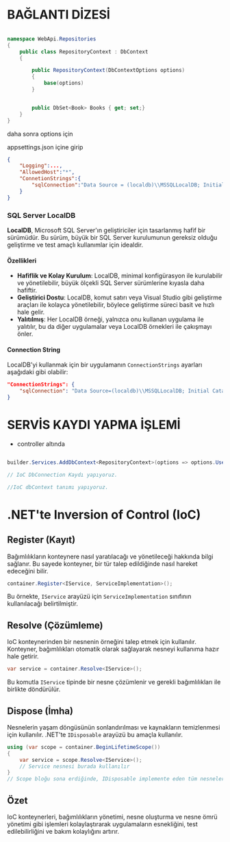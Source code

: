 # BAĞLANTI DİZESİ 

```csharp

namespace WebApi.Repositories
{
    public class RepositoryContext : DbContext
    {

        public RepositoryContext(DbContextOptions options)
        {
            base(options)
        }


        public DbSet<Book> Books { get; set;}
    }
}
```

daha sonra options için 

appsettings.json içine girip

```json
{
    "Logging":...,
    "AllowedHost":"*",
    "ConnetionStrings":{
        "sqlConnection":"Data Source = (localdb)\\MSSQLLocalDB; Initial Catalog = bsStoreApp; Integrated Security = true;"
    }
}
```

### SQL Server LocalDB

**LocalDB**, Microsoft SQL Server'ın geliştiriciler için tasarlanmış hafif bir sürümüdür. Bu sürüm, büyük bir SQL Server kurulumunun gereksiz olduğu geliştirme ve test amaçlı kullanımlar için idealdir.

#### Özellikleri

- **Hafiflik ve Kolay Kurulum**: LocalDB, minimal konfigürasyon ile kurulabilir ve yönetilebilir, büyük ölçekli SQL Server sürümlerine kıyasla daha hafiftir.
- **Geliştirici Dostu**: LocalDB, komut satırı veya Visual Studio gibi geliştirme araçları ile kolayca yönetilebilir, böylece geliştirme süreci basit ve hızlı hale gelir.
- **Yalıtılmış**: Her LocalDB örneği, yalnızca onu kullanan uygulama ile yalıtılır, bu da diğer uygulamalar veya LocalDB örnekleri ile çakışmayı önler.

#### Connection String

LocalDB'yi kullanmak için bir uygulamanın `ConnectionStrings` ayarları aşağıdaki gibi olabilir:



```json
"ConnectionStrings": {
    "sqlConnection": "Data Source=(localdb)\\MSSQLLocalDB; Initial Catalog=bsStoreApp; Integrated Security=true;"
}
```


# SERVİS KAYDI YAPMA İŞLEMİ

-   controller altında 

```csharp

builder.Services.AddDbContext<RepositoryContext>(options => options.UserSqlServer(builder.Configuration.GetConnectionString("sqlConnection")));

// IoC DbConnection Kaydı yapıyoruz.

//IoC dbContext tanımı yapıyoruz.

```


# .NET'te Inversion of Control (IoC)

## Register (Kayıt)
Bağımlılıkların konteynere nasıl yaratılacağı ve yönetileceği hakkında bilgi sağlanır. Bu sayede konteyner, bir tür talep edildiğinde nasıl hareket edeceğini bilir.

```csharp
container.Register<IService, ServiceImplementation>();
```
Bu örnekte, `IService` arayüzü için `ServiceImplementation` sınıfının kullanılacağı belirtilmiştir.

## Resolve (Çözümleme)
IoC konteynerinden bir nesnenin örneğini talep etmek için kullanılır. Konteyner, bağımlılıkları otomatik olarak sağlayarak nesneyi kullanıma hazır hale getirir.

```csharp
var service = container.Resolve<IService>();
```
Bu komutla `IService` tipinde bir nesne çözümlenir ve gerekli bağımlılıkları ile birlikte döndürülür.

## Dispose (İmha)
Nesnelerin yaşam döngüsünün sonlandırılması ve kaynakların temizlenmesi için kullanılır. .NET'te `IDisposable` arayüzü bu amaçla kullanılır.

```csharp
using (var scope = container.BeginLifetimeScope())
{
    var service = scope.Resolve<IService>();
    // Service nesnesi burada kullanılır
}
// Scope bloğu sona erdiğinde, IDisposable implemente eden tüm nesneler otomatik olarak dispose edilir.
```

## Özet
IoC konteynerleri, bağımlılıkların yönetimi, nesne oluşturma ve nesne ömrü yönetimi gibi işlemleri kolaylaştırarak uygulamaların esnekliğini, test edilebilirliğini ve bakım kolaylığını artırır.
